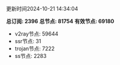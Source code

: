 更新时间2024-10-21 14:34:04

**总订阅: 2396**
**总节点: 81754**
**有效节点: 69180**
- v2ray节点: 59644
- ssr节点: 31
- trojan节点: 7222
- ss节点: 2283
